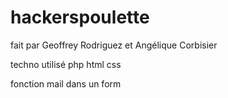 # hackerspoulette

fait par Geoffrey Rodriguez et Angélique Corbisier 

techno utilisé php html css 

fonction mail dans un form
